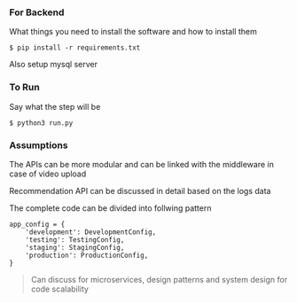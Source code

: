 
### For Backend

What things you need to install the software and how to install them

```
$ pip install -r requirements.txt
```
Also setup mysql server

### To Run


Say what the step will be

```
$ python3 run.py
```

### Assumptions

The APIs can be more modular and can be linked with the middleware in case of video upload

Recommendation API can be discussed in detail based on the logs data

The complete code can be divided into follwing pattern

```
app_config = {
    'development': DevelopmentConfig,
    'testing': TestingConfig,
    'staging': StagingConfig,
    'production': ProductionConfig,
}
```
> Can discuss for microservices, design patterns and system design for code scalability